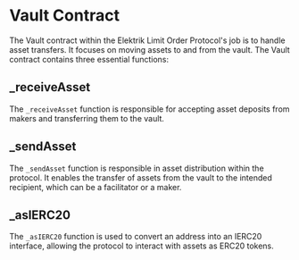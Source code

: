 # Vault Contract

The Vault contract within the Elektrik Limit Order Protocol's job is to handle asset transfers. It focuses on moving assets to and from the vault. The Vault contract contains three essential functions:

## \_receiveAsset

The `_receiveAsset` function is responsible for accepting asset deposits from makers and transferring them to the vault.

## \_sendAsset

The `_sendAsset` function is responsible in asset distribution within the protocol. It enables the transfer of assets from the vault to the intended recipient, which can be a facilitator or a maker.

## \_asIERC20

The `_asIERC20` function is used to convert an address into an IERC20 interface, allowing the protocol to interact with assets as ERC20 tokens.
